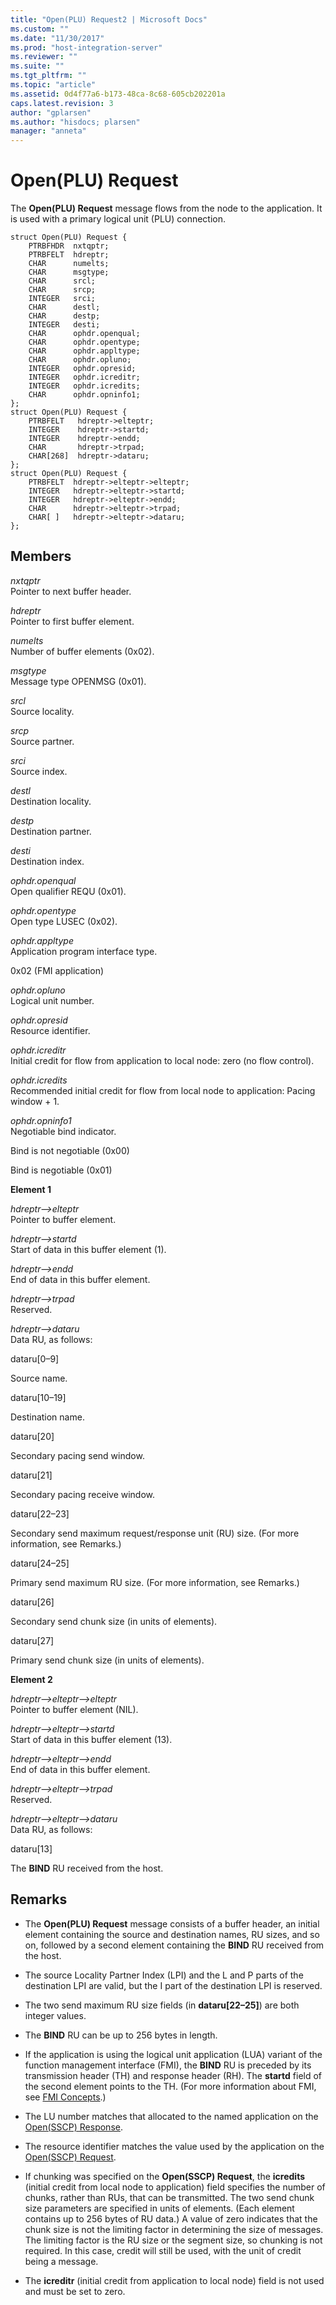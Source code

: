 ```yaml
---
title: "Open(PLU) Request2 | Microsoft Docs"
ms.custom: ""
ms.date: "11/30/2017"
ms.prod: "host-integration-server"
ms.reviewer: ""
ms.suite: ""
ms.tgt_pltfrm: ""
ms.topic: "article"
ms.assetid: 0d4f77a6-b173-48ca-8c68-605cb202201a
caps.latest.revision: 3
author: "gplarsen"
ms.author: "hisdocs; plarsen"
manager: "anneta"
---
```

# Open(PLU) Request
The **Open(PLU) Request** message flows from the node to the application. It is used with a primary logical unit (PLU) connection.  
  
```  
struct Open(PLU) Request {  
    PTRBFHDR  nxtqptr;  
    PTRBFELT  hdreptr;  
    CHAR      numelts;  
    CHAR      msgtype;  
    CHAR      srcl;  
    CHAR      srcp;  
    INTEGER   srci;  
    CHAR      destl;  
    CHAR      destp;  
    INTEGER   desti;  
    CHAR      ophdr.openqual;  
    CHAR      ophdr.opentype;  
    CHAR      ophdr.appltype;  
    CHAR      ophdr.opluno;  
    INTEGER   ophdr.opresid;  
    INTEGER   ophdr.icreditr;  
    INTEGER   ophdr.icredits;  
    CHAR      ophdr.opninfo1;  
};   
struct Open(PLU) Request {  
    PTRBFELT   hdreptr->elteptr;  
    INTEGER    hdreptr->startd;  
    INTEGER    hdreptr->endd;  
    CHAR       hdreptr->trpad;  
    CHAR[268]  hdreptr->dataru;  
};   
struct Open(PLU) Request {  
    PTRBFELT  hdreptr->elteptr->elteptr;  
    INTEGER   hdreptr->elteptr->startd;  
    INTEGER   hdreptr->elteptr->endd;  
    CHAR      hdreptr->elteptr->trpad;  
    CHAR[ ]   hdreptr->elteptr->dataru;  
};   
```  
  
## Members  
 *nxtqptr*  
 Pointer to next buffer header.  
  
 *hdreptr*  
 Pointer to first buffer element.  
  
 *numelts*  
 Number of buffer elements (0x02).  
  
 *msgtype*  
 Message type OPENMSG (0x01).  
  
 *srcl*  
 Source locality.  
  
 *srcp*  
 Source partner.  
  
 *srci*  
 Source index.  
  
 *destl*  
 Destination locality.  
  
 *destp*  
 Destination partner.  
  
 *desti*  
 Destination index.  
  
 *ophdr.openqual*  
 Open qualifier REQU (0x01).  
  
 *ophdr.opentype*  
 Open type LUSEC (0x02).  
  
 *ophdr.appltype*  
 Application program interface type.  
  
 0x02 (FMI application)  
  
 *ophdr.opluno*  
 Logical unit number.  
  
 *ophdr.opresid*  
 Resource identifier.  
  
 *ophdr.icreditr*  
 Initial credit for flow from application to local node: zero (no flow control).  
  
 *ophdr.icredits*  
 Recommended initial credit for flow from local node to application: Pacing window + 1.  
  
 *ophdr.opninfo1*  
 Negotiable bind indicator.  
  
 Bind is not negotiable  (0x00)  
  
 Bind is negotiable        (0x01)  
  
 **Element 1**  
  
 *hdreptr–>elteptr*  
 Pointer to buffer element.  
  
 *hdreptr–>startd*  
 Start of data in this buffer element (1).  
  
 *hdreptr–>endd*  
 End of data in this buffer element.  
  
 *hdreptr–>trpad*  
 Reserved.  
  
 *hdreptr–>dataru*  
 Data RU, as follows:  
  
 dataru[0–9]  
  
 Source name.  
  
 dataru[10–19]  
  
 Destination name.  
  
 dataru[20]  
  
 Secondary pacing send window.  
  
 dataru[21]  
  
 Secondary pacing receive window.  
  
 dataru[22–23]  
  
 Secondary send maximum request/response unit (RU) size. (For more information, see Remarks.)  
  
 dataru[24–25]  
  
 Primary send maximum RU size. (For more information, see Remarks.)  
  
 dataru[26]  
  
 Secondary send chunk size (in units of elements).  
  
 dataru[27]  
  
 Primary send chunk size (in units of elements).  
  
 **Element 2**  
  
 *hdreptr–>elteptr–>elteptr*  
 Pointer to buffer element (NIL).  
  
 *hdreptr–>elteptr–>startd*  
 Start of data in this buffer element (13).  
  
 *hdreptr–>elteptr–>endd*  
 End of data in this buffer element.  
  
 *hdreptr–>elteptr–>trpad*  
 Reserved.  
  
 *hdreptr–>elteptr–>dataru*  
 Data RU, as follows:  
  
 dataru[13]  
  
 The **BIND** RU received from the host.  
  
## Remarks  
  
-   The **Open(PLU) Request** message consists of a buffer header, an initial element containing the source and destination names, RU sizes, and so on, followed by a second element containing the **BIND** RU received from the host.  
  
-   The source Locality Partner Index (LPI) and the L and P parts of the destination LPI are valid, but the I part of the destination LPI is reserved.  
  
-   The two send maximum RU size fields (in **dataru[22–25]**) are both integer values.  
  
-   The **BIND** RU can be up to 256 bytes in length.  
  
-   If the application is using the logical unit application (LUA) variant of the function management interface (FMI), the **BIND** RU is preceded by its transmission header (TH) and response header (RH). The **startd** field of the second element points to the TH. (For more information about FMI, see [FMI Concepts](./fmi-concepts1.md).)  
  
-   The LU number matches that allocated to the named application on the [Open(SSCP) Response](../core/open-sscp-response1.md).  
  
-   The resource identifier matches the value used by the application on the [Open(SSCP) Request](../core/open-sscp-request2.md).  
  
-   If chunking was specified on the **Open(SSCP) Request**, the **icredits** (initial credit from local node to application) field specifies the number of chunks, rather than RUs, that can be transmitted. The two send chunk size parameters are specified in units of elements. (Each element contains up to 256 bytes of RU data.) A value of zero indicates that the chunk size is not the limiting factor in determining the size of messages. The limiting factor is the RU size or the segment size, so chunking is not required. In this case, credit will still be used, with the unit of credit being a message.  
  
-   The **icreditr** (initial credit from application to local node) field is not used and must be set to zero.